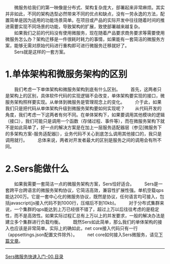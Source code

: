 　　微服务给我们的第一映像是分布式、架构复杂庞大，部署起来非常麻烦。其实并非如此，不同的架构选型必然带来不同的优点和缺点，没有一劳永逸的方法，配置简单是因为适用的功能场景简单。在项目或产品的实际开发中往往随着时间的推进需要实现不同场景的功能，导致架构的扩展，致使部署越来越复杂。  
　　如果我们之前的代码没有使用微服务，现在随着产品要求商务要求等需要使用微服务怎么办？架构迁移是一件很耗时耗力的事情，如果能有一套简洁的微服务方案，能够无需对原始代码进行重构即可进行微服务迁移就好了。  
　　Sers就是这样的一套方案。

# 1.单体架构和微服务架构的区别
　　我们考虑一下单体架构和微服务架构到底有什么区别。
　　首先，这两者只是架构上的区别，具体软件代码的实现逻辑不会改变，单体架构要实现的接口，微服务架构照样要实现。从单体到微服务是管理观念上的变化。
　　介于此，如果我们只是把代码从单体架构升级到微服务架构要如何实现呢？
　　从代码开发的角度，我们考虑一下这两者有何不同。在单体架构下，如果要调用其他模块的逻辑（接口），我们可能只是调用一个函数（存储过程、事件等），而在微服务架构下就不是如此简单了，好一点的解决方案是在加上一层服务适配器层（参见[微服务下的多架构方案-服务适配器]），业务代码不关心到底怎么调用其他接口的，我只是调用就行。
　　总体来说，两者对开发者最大的区别是服务之间的调用会有所不同。
# 2.Sers能做什么
　　如果我需要一套简洁一点的微服务架构方案，Sers恰好适合。
　　Sers是一套跨平台跨语言的微服务架构协议，它简洁高效，兼容性扩展性强。单机空载qps能达200万。它是一套中心化的微服务协议，既然是协议，任何语言均可接入，包括javascript(js接入代码不到1000行，压缩后不到10kb)。
　　对于分布式集群来说，一个集群的qps能达到上万已经很不错了，超过上万以后往往考虑的是稳定性，而不是高效性。如果实际过程汇总有上万以上的并发要求，一般的解决办法是建立多个集群进行负载均衡。
　　既然Sers如此简单，那么我们的单体架构的接入也应该是非常简单。实际上的确如此，net core接入代码只有一行（appsettings.json配置文件除外）。
　　net core如何接入Sers微服务，请见[下篇文章](https://blog.csdn.net/sersms/article/details/118554354)。
  

---
[Sers微服务快速入门-00.目录](https://serset.github.io?doc/md/Sers微服务快速入门/README.md "Sers微服务快速入门-00.目录")